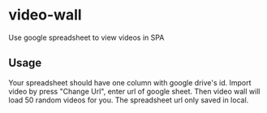 # video-wall
Use google spreadsheet to view videos in SPA

## Usage
Your spreadsheet should have one column with google drive's id.
Import video by press "Change Url", enter url of google sheet.
Then video wall will load 50 random videos for you.
The spreadsheet url only saved in local.
